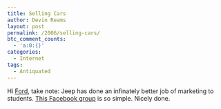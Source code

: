 ```yaml
---
title: Selling Cars
author: Devin Reams
layout: post
permalink: /2006/selling-cars/
btc_comment_counts:
  - 'a:0:{}'
categories:
  - Internet
tags:
  - Antiquated
---
```

Hi [Ford][1], take note: Jeep has done an infinately better job of marketing to students. [This Facebook group][2] is so simple. Nicely done.

 [1]: http://devinreams.com/2006/08/15/ford-cant-sell-to-students/
 [2]: http://www.flickr.com/photos/devdev/231922627/
